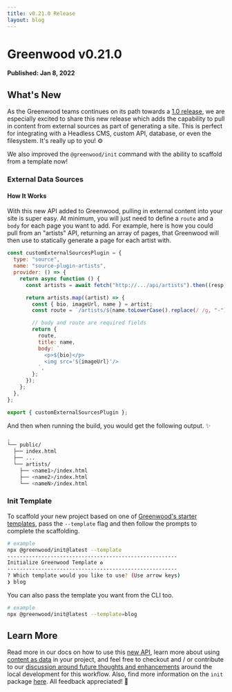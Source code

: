 ```yaml
---
title: v0.21.0 Release
layout: blog
---
```


# Greenwood v0.21.0

**Published: Jan 8, 2022**

## What's New

As the Greenwood teams continues on its path towards a [1.0 release](https://docs.google.com/document/d/1MwDkszKvq81QgIYa8utJgyUgSpLZQx9eKCWjIikvfHU/edit#heading=h.belq6qnmcr0h), we are especially excited to share this new release which adds the capability to pull in content from external sources as part of generating a site. This is perfect for integrating with a Headless CMS, custom API, database, or even the filesystem. It's really up to you! ⚙️

We also improved the `@greenwood/init` command with the ability to scaffold from a template now!

### External Data Sources

#### How It Works

With this new API added to Greenwood, pulling in external content into your site is super easy. At minimum, you will just need to define a `route` and a `body` for each page you want to add. For example, here is how you could pull from an "artists" API, returning an array of pages, that Greenwood will then use to statically generate a page for each artist with.

```js
const customExternalSourcesPlugin = {
  type: "source",
  name: "source-plugin-artists",
  provider: () => {
    return async function () {
      const artists = await fetch("http://.../api/artists").then((resp) => resp.json());

      return artists.map((artist) => {
        const { bio, imageUrl, name } = artist;
        const route = `/artists/${name.toLowerCase().replace(/ /g, "-")}/`;

        // body and route are required fields
        return {
          route,
          title: name,
          body: `
            <p>${bio}</p>
            <img src='${imageUrl}'/>
          `,
        };
      });
    };
  },
};

export { customExternalSourcesPlugin };
```

And then when running the build, you would get the following output. ✨

```bash
.
└── public/
  ├── index.html
  ├── ...
  └── artists/
    ├── <name1>/index.html
    ├── <name2>/index.html
    └── <nameN>/index.html
```

### Init Template

To scaffold your new project based on one of [Greenwood's starter templates](https://github.com/orgs/ProjectEvergreen/repositories?q=greenwood-template-&type=all&language=&sort=), pass the `--template` flag and then follow the prompts to complete the scaffolding.

```bash
# example
npx @greenwood/init@latest --template
-------------------------------------------------------
Initialize Greenwood Template ♻️
-------------------------------------------------------
? Which template would you like to use? (Use arrow keys)
❯ blog
```

You can also pass the template you want from the CLI too.

```bash
# example
npx @greenwood/init@latest --template=blog
```

## Learn More

Read more in our docs on how to use this [new API](/plugins/source/), learn more about using [content as data](/docs/data/) in your project, and feel free to checkout and / or contribute to our [discussion around future thoughts and enhancements](https://github.com/ProjectEvergreen/greenwood/discussions/839) around the local development for this workflow. Also, find more information on the `init` package [here](https://github.com/ProjectEvergreen/greenwood/tree/master/packages/init). All feedback appreciated! 🙌
